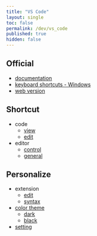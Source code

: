 ```yaml
---
title: "VS Code"
layout: single
toc: false
permalink: /dev/vs_code
published: true
hidden: false
---
```


<head>
  <base target="_blank">
</head>

## Official
  
- [documentation](https://code.visualstudio.com/docs)
- [keyboard shortcuts - Windows](https://code.visualstudio.com/shortcuts/keyboard-shortcuts-windows.pdf)
- [web version](https://code.visualstudio.com/docs/editor/vscode-web)

## Shortcut

- code
  - [view](/dev/vs_code/shortcut/code/view)
  - [edit](/dev/vs_code/shortcut/code/edit)
- editor
  - [control](/dev/vs_code/shortcut/editor/control)
  - [general](/dev/vs_code/shortcut/editor/general)

## Personalize

- extension
  - [edit](/dev/vs_code/personalize/extension/edit)
  - [syntax](/dev/vs_code/personalize/extension/syntax)
- [color theme](/dev/vs_code/personalize/color_theme)
  - [dark](/dev/vs_code/personalize/color_theme/dark)
  - [black](/dev/vs_code/personalize/color_theme/black)
- [setting](/dev/vs_code/personalize/setting)
